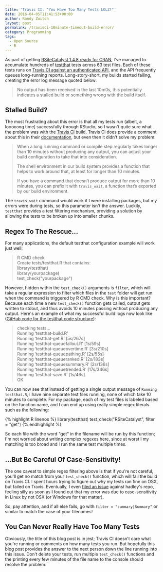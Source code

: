 ```yaml
---
title: 'Travis CI: "You Have Too Many Tests LOLZ!"'
date: 2016-04-05T11:41:53+00:00
author: Randy Zwitch
layout: post
permalink: /travisci-10minute-timeout-build-error/
category: Programming
tags:
  - Open Source
  - R
---
```


As part of getting [RSiteCatalyst 1.4.8 ready for CRAN](http://randyzwitch.com/rsitecatalyst-version-1-4-8-release-notes/), I've managed to accumulate hundreds of [testthat](https://github.com/hadley/testthat) tests across 63 test files. Each of these tests runs on [Travis CI against an authenticated API](http://randyzwitch.com/authentication-travis-ci/), and the API frequently queues long-running reports. Long-story-short, my builds started failing, creating the error log message quoted below:

> No output has been received in the last 10m0s, this potentially indicates a stalled build or something wrong with the build itself.

## Stalled Build?

The most frustrating about this error is that all my tests run (albeit, a looooong time) successfully through RStudio, so I wasn't quite sure what the problem was with the [Travis CI](https://travis-ci.org/) build. Travis CI does provide a comment about this in their [documentation](https://docs.travis-ci.com/user/common-build-problems/#My-builds-are-timing-out), but even then it didn't solve my problem:

> When a long running command or compile step regularly takes longer than 10 minutes without producing any output, you can adjust your build configuration to take that into consideration.
>
> The shell environment in our build system provides a function that helps to work around that, at least for longer than 10 minutes.
>
> If you have a command that doesn’t produce output for more than 10 minutes, you can prefix it with `travis_wait`, a function that’s exported by our build environment.

The `travis_wait` command would work if I were installing packages, but my errors were during tests, so this parameter isn't the answer. Luckily, `testthat` provides a test filtering mechanism, providing a solution by allowing the tests to be broken up into smaller chunks.

## Regex To The Rescue...

For many applications, the default testthat configuration example will work just well:

> R CMD check  
> Create tests/testthat.R that contains:  
> library(testthat)  
> library(yourpackage)  
> test_check("yourpackage")  

However, hidden within the `test_check()` arguments is `filter`, which will take a regular expression to filter which files in the `test` folder will get run when the command is triggered by R CMD check. Why is this important? Because each time a new `test_check()` function gets called, output gets written to stdout, and thus avoids 10 minutes passing without producing any output. Here's an example of what my successful build logs now look like ([GitHub code for the testthat code structure](https://github.com/randyzwitch/RSiteCatalyst/tree/master/tests)):

> checking tests...  
> Running ‘testthat-build.R’  
> Running ‘testthat-get.R’ [5s/267s]  
> Running ‘testthat-queuefallout.R’ [1s/59s]  
> Running ‘testthat-queueovertime.R’ [3s/210s]  
> Running ‘testthat-queuepathing.R’ [2s/55s]  
> Running ‘testthat-queueranked.R’ [2s/183s]  
> Running ‘testthat-queuesummary.R’ [2s/136s]  
> Running ‘testthat-queuetrended.R’ [17s/346s]  
> Running ‘testthat-save.R’ [1s/46s]  
> OK  

You can now see that instead of getting a single output message of `Running testthat.R`, I have nine separate test files running, none of which take 10 minutes to complete. For my package, each of my test files is labeled based on the function name, and I can end up using really simple regex literals such as the following:

{% highlight R linenos %}
library(testthat)
test_check("RSiteCatalyst", filter = "get")
{% endhighlight %}

So each file with the word "get" in the filename will be run by this function; I'm not worried about writing complex regexes here, since at worst I my matching is too broad and I run the same test multiple times.

## ...But Be Careful Of Case-Sensitivity!

The one caveat to simple regex filtering above is that if you're not careful, you'll get no match from your `test_check()` function, which will fail the build on Travis CI. I spent hours trying to figure out why my tests ran fine on OSX, but failed on Travis. Eventually, I even [filed an issue](https://github.com/hadley/testthat/issues/434) against hadley's repo, feeling silly as soon as I found out that my error was due to case-sensitivity in Linux by not OSX (or Windows for that matter).

So, pay attention, and if all else fails, go with `filter = "summary|Summary"` or similar to match the case of your filenames!

## You Can Never Really Have Too Many Tests

Obviously, the title of this blog post is in jest; Travis CI doesn't care what you're running or comments on how many tests you run. But hopefully this blog post provides the answer to the next person down the line running into this issue. Don't delete your tests, run multiple `test_check()` functions and the printing every few minutes of the file name to the console should resolve the problem.
